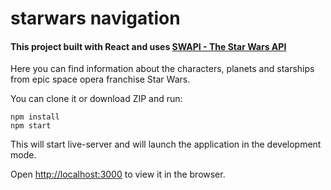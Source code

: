 # starwars navigation

#### This project built with React and uses [SWAPI - The Star Wars API](https://swapi.dev/)

Here you can find information about the characters, planets and starships from epic space opera franchise Star Wars.

You can clone it or download ZIP and run:

    npm install
    npm start

This will start live-server and will launch the application in the development mode.

Open [http://localhost:3000](http://localhost:3000) to view it in the browser.
